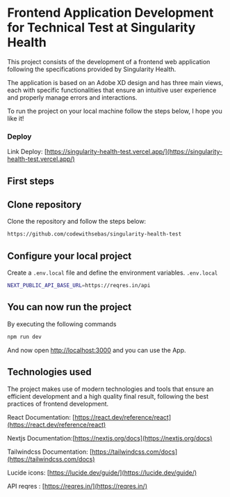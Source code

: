 # Frontend Application Development for Technical Test at Singularity Health

This project consists of the development of a frontend web application following the specifications provided by Singularity Health.

The application is based on an Adobe XD design and has three main views, each with specific functionalities that ensure an intuitive user experience and properly manage errors and interactions.

To run the project on your local machine follow the steps below, I hope you like it!

### Deploy

Link Deploy: [https://singularity-health-test.vercel.app/](https://singularity-health-test.vercel.app/)

## First steps

## Clone repository

Clone the repository and follow the steps below:

```bash
https://github.com/codewithsebas/singularity-health-test
```

## Configure your local project

Create a `.env.local` file and define the environment variables.
`.env.local`

```bash
NEXT_PUBLIC_API_BASE_URL=https://reqres.in/api
```

## You can now run the project

By executing the following commands

```bash
npm run dev
```

And now open [http://localhost:3000](http://localhost:3000) and you can use the App.

## Technologies used

The project makes use of modern technologies and tools that ensure an efficient development and a high quality final result, following the best practices of frontend development.

React Documentation: [https://react.dev/reference/react](https://react.dev/reference/react)

Nextjs Documentation:[https://nextjs.org/docs](https://nextjs.org/docs)

Tailwindcss Documentation: [https://tailwindcss.com/docs](https://tailwindcss.com/docs)

Lucide icons: [https://lucide.dev/guide/](https://lucide.dev/guide/)

API reqres : [https://reqres.in/](https://reqres.in/)
